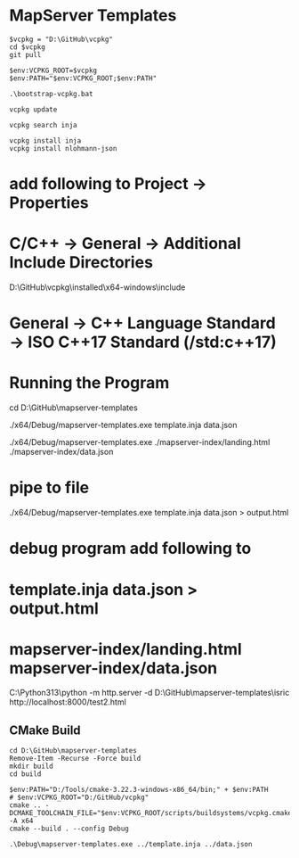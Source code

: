 ﻿# MapServer Templates

```
$vcpkg = "D:\GitHub\vcpkg"
cd $vcpkg
git pull

$env:VCPKG_ROOT=$vcpkg
$env:PATH="$env:VCPKG_ROOT;$env:PATH"

.\bootstrap-vcpkg.bat

vcpkg update

vcpkg search inja

vcpkg install inja
vcpkg install nlohmann-json
```

# add following to Project → Properties 
# C/C++ → General → Additional Include Directories
D:\GitHub\vcpkg\installed\x64-windows\include

# General → C++ Language Standard → ISO C++17 Standard (/std:c++17)

# Running the Program

cd D:\GitHub\mapserver-templates

./x64/Debug/mapserver-templates.exe template.inja data.json

./x64/Debug/mapserver-templates.exe ./mapserver-index/landing.html ./mapserver-index/data.json

# pipe to file
./x64/Debug/mapserver-templates.exe template.inja data.json > output.html

# debug program add following to 
# template.inja data.json > output.html
# mapserver-index/landing.html mapserver-index/data.json


C:\Python313\python -m http.server -d D:\GitHub\mapserver-templates\isric
http://localhost:8000/test2.html


## CMake Build

```
cd D:\GitHub\mapserver-templates
Remove-Item -Recurse -Force build
mkdir build
cd build

$env:PATH="D:/Tools/cmake-3.22.3-windows-x86_64/bin;" + $env:PATH
# $env:VCPKG_ROOT="D:/GitHub/vcpkg"
cmake .. -DCMAKE_TOOLCHAIN_FILE="$env:VCPKG_ROOT/scripts/buildsystems/vcpkg.cmake" -A x64
cmake --build . --config Debug

.\Debug\mapserver-templates.exe ../template.inja ../data.json
```